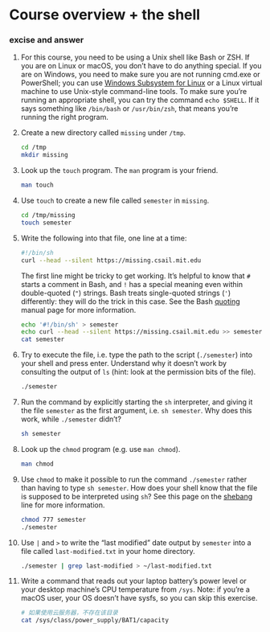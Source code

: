 # Course overview + the shell

### excise and answer

1. For this course, you need to be using a Unix shell like Bash or ZSH. If you are on Linux or macOS, you don’t have to do anything special. If you are on Windows, you need to make sure you are not running cmd.exe or PowerShell; you can use [Windows Subsystem for Linux](https://docs.microsoft.com/en-us/windows/wsl/) or a Linux virtual machine to use Unix-style command-line tools. To make sure you’re running an appropriate shell, you can try the command `echo $SHELL`. If it says something like `/bin/bash` or `/usr/bin/zsh`, that means you’re running the right program.

2. Create a new directory called `missing` under `/tmp`.

   ```sh
   cd /tmp
   mkdir missing
   ```

3. Look up the `touch` program. The `man` program is your friend.

   ```sh
   man touch
   ```

4. Use `touch` to create a new file called `semester` in `missing`.

   ```sh
   cd /tmp/missing
   touch semester
   ```

5. Write the following into that file, one line at a time:

   ```sh
   #!/bin/sh
   curl --head --silent https://missing.csail.mit.edu
   ```

   The first line might be tricky to get working. It’s helpful to know that `#` starts a comment in Bash, and `!` has a special meaning even within double-quoted (`"`) strings. Bash treats single-quoted strings (`'`) differently: they will do the trick in this case. See the Bash [quoting](https://www.gnu.org/software/bash/manual/html_node/Quoting.html) manual page for more information.

   ```sh
   echo '#!/bin/sh' > semester
   echo curl --head --silent https://missing.csail.mit.edu >> semester
   cat semester
   ```

6. Try to execute the file, i.e. type the path to the script (`./semester`) into your shell and press enter. Understand why it doesn’t work by consulting the output of `ls` (hint: look at the permission bits of the file).

   ```sh
   ./semester
   ```

7. Run the command by explicitly starting the `sh` interpreter, and giving it the file `semester` as the first argument, i.e. `sh semester`. Why does this work, while `./semester` didn’t?

   ```sh
   sh semester
   ```

8. Look up the `chmod` program (e.g. use `man chmod`).

   ```sh
   man chmod
   ```

9. Use `chmod` to make it possible to run the command `./semester` rather than having to type `sh semester`. How does your shell know that the file is supposed to be interpreted using `sh`? See this page on the [shebang](https://en.wikipedia.org/wiki/Shebang_(Unix)) line for more information.

   ```sh
   chmod 777 semester
   ./semester
   ```

10. Use `|` and `>` to write the “last modified” date output by `semester` into a file called `last-modified.txt` in your home directory.

    ```sh
    ./semester | grep last-modified > ~/last-modified.txt
    ```

11. Write a command that reads out your laptop battery’s power level or your desktop machine’s CPU temperature from `/sys`. Note: if you’re a macOS user, your OS doesn’t have sysfs, so you can skip this exercise.

    ```sh
    # 如果使用云服务器，不存在该目录
    cat /sys/class/power_supply/BAT1/capacity
    ```

    

